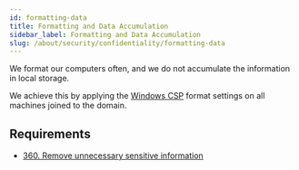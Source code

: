 ```yaml
---
id: formatting-data
title: Formatting and Data Accumulation
sidebar_label: Formatting and Data Accumulation
slug: /about/security/confidentiality/formatting-data
---
```


We format our computers often,
and we do not accumulate the information
in local storage.

We achieve this
by applying the
[Windows CSP](https://docs.microsoft.com/en-us/windows/client-management/mdm/configuration-service-provider-reference)
format settings
on all machines joined to the domain.

## Requirements

- [360. Remove unnecessary sensitive information](/criteria/requirements/360)
